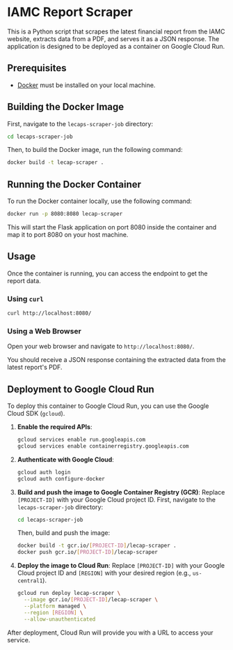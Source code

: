 # IAMC Report Scraper

This is a Python script that scrapes the latest financial report from the IAMC website, extracts data from a PDF, and serves it as a JSON response. The application is designed to be deployed as a container on Google Cloud Run.

## Prerequisites

- [Docker](https://www.docker.com/get-started) must be installed on your local machine.

## Building the Docker Image

First, navigate to the `lecaps-scraper-job` directory:

```sh
cd lecaps-scraper-job
```

Then, to build the Docker image, run the following command:

```sh
docker build -t lecap-scraper .
```

## Running the Docker Container

To run the Docker container locally, use the following command:

```sh
docker run -p 8080:8080 lecap-scraper
```

This will start the Flask application on port 8080 inside the container and map it to port 8080 on your host machine.

## Usage

Once the container is running, you can access the endpoint to get the report data.

### Using `curl`

```sh
curl http://localhost:8080/
```

### Using a Web Browser

Open your web browser and navigate to `http://localhost:8080/`.

You should receive a JSON response containing the extracted data from the latest report's PDF.

## Deployment to Google Cloud Run

To deploy this container to Google Cloud Run, you can use the Google Cloud SDK (`gcloud`).

1.  **Enable the required APIs**:
    ```sh
    gcloud services enable run.googleapis.com
    gcloud services enable containerregistry.googleapis.com
    ```

2.  **Authenticate with Google Cloud**:
    ```sh
    gcloud auth login
    gcloud auth configure-docker
    ```

3.  **Build and push the image to Google Container Registry (GCR)**:
    Replace `[PROJECT-ID]` with your Google Cloud project ID. First, navigate to the `lecaps-scraper-job` directory:
    ```sh
    cd lecaps-scraper-job
    ```
    Then, build and push the image:
    ```sh
    docker build -t gcr.io/[PROJECT-ID]/lecap-scraper .
    docker push gcr.io/[PROJECT-ID]/lecap-scraper
    ```

4.  **Deploy the image to Cloud Run**:
    Replace `[PROJECT-ID]` with your Google Cloud project ID and `[REGION]` with your desired region (e.g., `us-central1`).
    ```sh
    gcloud run deploy lecap-scraper \
      --image gcr.io/[PROJECT-ID]/lecap-scraper \
      --platform managed \
      --region [REGION] \
      --allow-unauthenticated
    ```

After deployment, Cloud Run will provide you with a URL to access your service.
